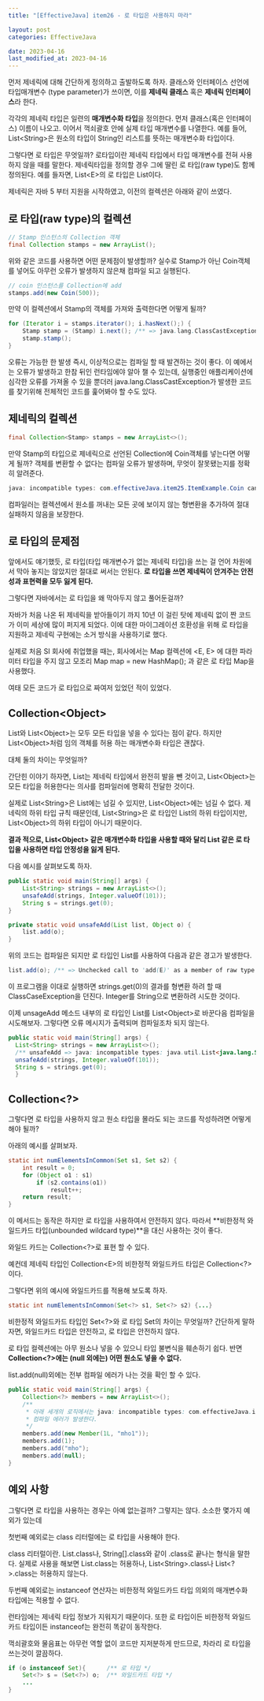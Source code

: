 ```yaml
---
title: "[EffectiveJava] item26 - 로 타입은 사용하지 마라"

layout: post
categories: EffectiveJava

date: 2023-04-16
last_modified_at: 2023-04-16
---
```


먼저 제네릭에 대해 간단하게 정의하고 출발하도록 하자. 클래스와 인터페이스 선언에 타입매개변수 (type parameter)가 쓰이면, 이를 **제네릭 클래스** 혹은 **제네릭 인터페이스**라 한다.

각각의 제네릭 타입은 일련의 **매개변수화 타입**을 정의한다. 먼저 클래스(혹은 인터페이스) 이름이 나오고. 이어서 꺽쇠괄호 안에 실제 타입 매개변수를 나열한다.
예를 들어, List\<String\>은 원소의 타입이 String인 리스트를 뜻하는 매개변수화 타입이다.

그렇다면 로 타입은 무엇일까? 로타입이란 제네릭 타입에서 타입 매개변수를 전혀 사용하지 않을 때를 말한다. 제네릭타입을 정의할 경우 그에 딸린 로 타입(raw type)도 함께 정의된다.
예를 들자면, List\<E\>의 로 타입은 List이다.

제네릭은 자바 5 부터 지원을 시작하였고, 이전의 컬렉션은 아래와 같이 쓰였다.


## 로 타입(raw type)의 컬렉션

```java
// Stamp 인스턴스의 Collection 객체
final Collection stamps = new ArrayList();
```

위와 같은 코드를 사용하면 어떤 문제점이 발생할까?
실수로 Stamp가 아닌 Coin객체를 넣어도 아무런 오류가 발생하지 않은채 컴파일 되고 실행된다.

```java
// coin 인스턴스를 Collection에 add
stamps.add(new Coin(500));
```

만약 이 컬렉션에서 Stamp의 객체를 가져와 출력한다면 어떻게 될까?

```java
for (Iterator i = stamps.iterator(); i.hasNext();) {
    Stamp stamp = (Stamp) i.next(); /** => java.lang.ClassCastException가 발생한다. */
    stamp.stamp();
}
```

오류는 가능한 한 발생 즉시, 이상적으로는 컴파일 할 때 발견하는 것이 좋다.
이 예에서는 오류가 발생하고 한참 뒤인 런타임에야 알아 챌 수 있는데, 실행중인 애플리케이션에 심각한 오류를 가져올 수 있을 뿐더러 java.lang.ClassCastException가 발생한 코드를 찾기위해 전체적인 코드를 훑어봐야 할 수도 있다.


## 제네릭의 컬렉션

```java
final Collection<Stamp> stamps = new ArrayList<>();
```

만약 Stamp의 타입으로 제네릭으로 선언된 Collection에 Coin객체를 넣는다면 어떻게 될까?
객체를 변환할 수 없다는 컴파일 오류가 발생하며, 무엇이 잘못됐는지를 정확히 알려준다.

```java
java: incompatible types: com.effectiveJava.item25.ItemExample.Coin cannot be converted to com.effectiveJava.item25.ItemExample.Stamp
```

컴파일러는 컬렉션에서 원소를 꺼내는 모든 곳에 보이지 않는 형변환을 추가하여 절대 실패하지 않음을 보장한다.


## 로 타입의 문제점

앞에서도 얘기했듯, 로 타입(타입 매개변수가 없는 제네릭 타입)을 쓰는 걸 언어 차원에서 막아 놓지는 않았지만 절대로 써서는 안된다.
**로 타입을 쓰면 제네릭이 안겨주는 안전성과 표현력을 모두 잃게 된다.**

그렇다면 자바에서는 로 타입을 왜 막아두지 않고 풀어둔걸까?

자바가 처음 나온 뒤 제네릭을 받아들이기 까지 10년 이 걸린 탓에 제네릭 없이 짠 코드가 이미 세상에 많이 퍼지게 되었다.
이에 대한 마이그레이션 호환성을 위해 로 타입을 지원하고 제네릭 구현에는 소거 방식을 사용하기로 했다.

실제로 처음 SI 회사에 취업했을 때는, 회사에서는 Map 컬렉션에 <E, E> 에 대한 파라미터 타입을 주지 않고 모조리 Map map = new HashMap(); 과 같은 로 타입 Map을 사용했다.

여태 모든 코드가 로 타입으로 짜여저 있었던 적이 있었다.


## Collection\<Object\>

List와 List\<Object\>는 모두 모든 타입을 넣을 수 있다는 점이 같다. 하지만 List\<Object\>처럼 임의 객체를 허용 하는 매개변수화 타입은 괜찮다.

대체 둘의 차이는 무엇일까?

간단힌 이야기 하자면, List는 제네릭 타입에서 완전히 발을 뺀 것이고, List\<Object\>는 모든 타입을 허용한다는 의사를 컴파일러에 명확히 전달한 것이다.

실제로 List\<String\>은 List에는 넘길 수 있지만, List\<Object\>에는 넘길 수 없다. 제네릭의 하위 타입 규칙 때문인데,
List\<String\>은 로 타입인 List의 하위 타입이지만, List\<Object\>의 하위 타입이 아니기 때문이다.

**결과 적으로, List\<Object\> 같은 매개변수화 타입을 사용할 때와 달리 List 같은 로 타입을 사용하면 타입 안정성을 잃게 된다.**

다음 예시를 살펴보도록 하자.

```java
public static void main(String[] args) {
    List<String> strings = new ArrayList<>();
    unsafeAdd(strings, Integer.valueOf(101));
    String s = strings.get(0);
}

private static void unsafeAdd(List list, Object o) {
    list.add(o);
}
```

위의 코드는 컴파일은 되지만 로 타입인 List를 사용하여 다음과 같은 경고가 발생한다.

```java
list.add(o); /** => Unchecked call to 'add(E)' as a member of raw type 'java.util.List' */
```

이 프로그램을 이대로 실행하면 strings.get(0)의 결과를 형변환 하려 할 때 ClassCaseException을 던진다.
Integer를 String으로 변환하려 시도한 것이다.

이제 unsageAdd 메소드 내부의 로 타입인 List를 List\<Object\>로 바꾼다음 컴파일을 시도해보자.
그렇다면 오류 메시지가 출력되며 컴파일조차 되지 않는다.


```java
public static void main(String[] args) {
  List<String> strings = new ArrayList<>();
  /** unsafeAdd => java: incompatible types: java.util.List<java.lang.String> cannot be converted to java.util.List<java.lang.Object> */
  unsafeAdd(strings, Integer.valueOf(101));
  String s = strings.get(0);
  }
```


## Collection<?>

그렇다면 로 타입을 사용하지 않고 원소 타입을 몰라도 되는 코드를 작성하려면 어떻게 해야 될까?

아래의 예시를 살펴보자.

```java
static int numElementsInCommon(Set s1, Set s2) {
    int result = 0;
    for (Object o1 : s1)
        if (s2.contains(o1))
            result++;
    return result;
}
```

이 메서드는 동작은 하지만 로 타입을 사용하여서 안전하지 않다. 따라서 **비한정적 와일드카드 타입(unbounded wildcard type)**을 대신 사용하는 것이 좋다.

와일드 카드는 Collection<?>로 표현 할 수 있다.

예컨데 제네릭 타입인 Collection\<E\>의 비한정적 와일드카드 타입은 Collection<?>이다.

그렇다면 위의 예시에 와일드카드를 적용해 보도록 하자.

```java
static int numElementsInCommon(Set<?> s1, Set<?> s2) {...}
```

비한정적 와일드카드 타입인 Set<?>와 로 타입 Set의 차이는 무엇일까?
간단하게 말하자면, 와일드카드 타입은 안전하고, 로 타입은 안전하지 않다.

로 타입 컬렉션에는 아무 원소나 넣을 수 있으니 타입 불변식을 훼손하기 쉽다. 반면 **Collection<?>에는 (null 외에는) 어떤 원소도 넣을 수 없다.**

list.add(null)외에는 전부 컴파일 에러가 나는 것을 확인 할 수 있다.

```java
public static void main(String[] args) {
    Collection<?> members = new ArrayList<>();
    /**
     * 아래 세개의 로직에서는 java: incompatible types: com.effectiveJava.item25.ItemExample.Member cannot be converted to capture#1 of ?
     * 컴파일 에러가 발생한다.
     */
    members.add(new Member(1L, "mho1"));
    members.add(1);
    members.add("mho");
    members.add(null);
}
```


## 예외 사항

그렇다면 로 타입을 사용하는 경우는 아예 없는걸까? 그렇지는 않다. 소소한 몇가지 예외가 있는데

첫번째 예외로는 class 리터럴에는 로 타입을 사용해야 한다.

class 리터럴이란. List.class나, String[].class와 같이 .class로 끝나는 형식을 말한다.
실제로 사용을 해보면 List.class는 허용하나, List\<String\>.class나 List<?>.class는 허용하지 않는다.

두번째 예외로는 instanceof 연산자는 비한정적 와일드카드 타입 의외의 매개변수화 타입에는 적용할 수 없다.

런타임에는 제네릭 타입 정보가 지워지기 때문이다.
또한 로 타입이든 비한정적 와일드카드 타입이든 instanceof는 완전히 똑같이 동작한다.

꺽쇠괄호와 물음표는 아무런 역할 없이 코드만 지저분하게 만드므로, 차라리 로 타입을 쓰는것이 깔끔하다.

```java
if (o instanceof Set){      /** 로 타입 */
    Set<?> s = (Set<?>) o;  /** 와일드카드 타입 */
    ...
}
```
